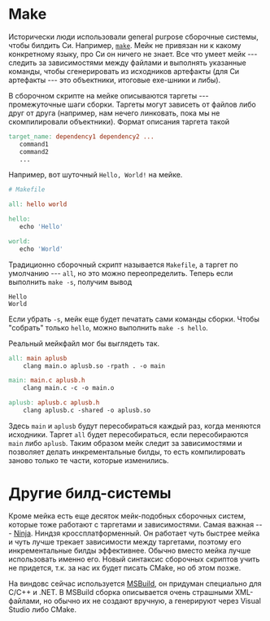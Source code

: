 # Make

Исторически люди использовали general purpose сборочные системы, чтобы билдить
Си. Например, [`make`](https://man7.org/linux/man-pages/man1/make.1p.html). Мейк
не привязан ни к какому конкретному языку, про Си он ничего не знает. Все что
умеет мейк --- следить за зависимостями между файлами и выполнять указанные
команды, чтобы сгенерировать из исходников артефакты (для Си артефакты
--- это объектники, итоговые exe-шники и либы).

В сборочном скрипте на мейке описываются таргеты --- промежуточные шаги
сборки. Таргеты могут зависеть от файлов либо друг от друга (например, нам
нечего линковать, пока мы не скомпилировали объектники).  Формат описания
таргета такой
```makefile
target_name: dependency1 dependency2 ...
   command1
   command2
   ...
```

Например, вот шуточный `Hello, World!` на мейке.
```makefile
# Makefile

all: hello world

hello:
   echo 'Hello'

world:
   echo 'World'
```
Традиционно сборочный скрипт называется `Makefile`, а таргет по умолчанию
--- `all`, но это можно переопределить. Теперь если выполнить `make -s`,
получим вывод
```
Hello
World
```
Если убрать `-s`, мейк еще будет печатать сами команды сборки. Чтобы "собрать"
только `hello`, можно выполнить `make -s hello`.

Реальный мейкфайл мог бы выглядеть так.
```makefile
all: main aplusb
	clang main.o aplusb.so -rpath . -o main

main: main.c aplusb.h
	clang main.c -c -o main.o

aplusb: aplusb.c aplusb.h
	clang aplusb.c -shared -o aplusb.so
```
Здесь `main` и `aplusb` будут пересобираться каждый раз, когда меняются
исходники. Таргет `all` будет пересобираться, если пересобираются `main` либо
`aplusb`. Таким образом мейк следит за зависимостями и позволяет делать
инкрементальные билды, то есть компилировать заново только те части, которые
изменились.

# Другие билд-системы

Кроме мейка есть еще десяток мейк-подобных сборочных систем, которые тоже
работают с таргетами и зависимостями. Самая важная ---
[Ninja](https://ninja-build.org/). Ниндзя кроссплатформенный. Он работает чуть
быстрее мейка и чуть лучше трекает зависимости между таргетами, поэтому его
инкрементальные билды эффективнее. Обычно вместо мейка лучше использовать именно
его. Новый синтаксис сборочных скриптов учить не придется, т.к. за нас их будет
писать CMake, но об этом позже.

На виндовс сейчас используется
[MSBuild](https://learn.microsoft.com/en-us/visualstudio/msbuild/msbuild?view=vs-2022),
он придуман специально для C/C++ и .NET. В MSBuild сборка описывается очень
страшными XML-файлами, но обычно их не создают вручную, а генерируют через Visual
Studio либо CMake.
